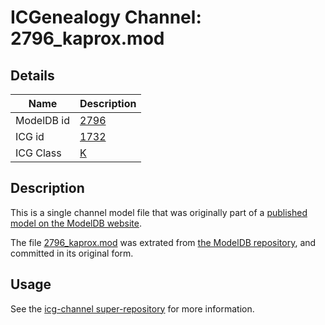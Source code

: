 # ICGenealogy Channel: 2796\_kaprox.mod

## Details

Name | Description
---- | -----------
ModelDB id | [2796](http://senselab.med.yale.edu/ModelDB/ShowModel.cshtml?model=2796)
ICG id | [1732](http://icg.neurotheory.ox.ac.uk/channels/1/1732)
ICG Class | [K](http://icg.neurotheory.ox.ac.uk/channels/1)

## Description

This is a single channel model file that was originally part of a [published model on the ModelDB website](http://senselab.med.yale.edu/mModelDB/ShowModel.cshtml?model=2796).

The file [2796\_kaprox.mod](2796_kaprox.mod) was extrated from [the ModelDB repository](http://senselab.med.yale.edu/ModelDB/ShowModel.cshtml?model=2796), and committed in its original form.

## Usage

See the [icg-channel super-repository](https://github.com/icgenealogy/icg-channels) for more information.